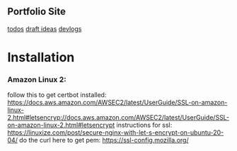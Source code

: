 Portfolio Site
--------------

[todos](ol.txt)
[draft ideas](drafts.md)
[devlogs](src/_devlogs)

# Installation

### Amazon Linux 2:

follow this to get certbot installed: https://docs.aws.amazon.com/AWSEC2/latest/UserGuide/SSL-on-amazon-linux-2.html#letsencryp://docs.aws.amazon.com/AWSEC2/latest/UserGuide/SSL-on-amazon-linux-2.html#letsencrypt
instructions for ssl: https://linuxize.com/post/secure-nginx-with-let-s-encrypt-on-ubuntu-20-04/
do the curl here to get pem: https://ssl-config.mozilla.org/
